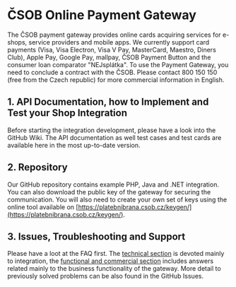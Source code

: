 # ČSOB Online Payment Gateway

The ČSOB payment gateway provides online cards acquiring services for e-shops, service providers and mobile apps. We currently support card payments (Visa, Visa Electron, Visa V Pay, MasterCard, Maestro, Diners Club), Apple Pay, Google Pay, mallpay, ČSOB Payment Button and the consumer loan comparator "NEJsplátka". 
To use the Payment Gateway, you need to conclude a contract with the ČSOB. Please contact 800 150 150 (free from the Czech republic) for more commercial information in English. 

## 1. API Documentation, how to Implement and Test your Shop Integration

Before starting the integration development, please have a look into the GitHub Wiki. The API documentation as well test cases and test cards are available here in the most up-to-date version. 

## 2. Repository

Our GitHub repository contains example PHP, Java and .NET integration. You can also download the public key of the gateway for securing the communication. You will also need to create your own set of keys using the online tool available on [https://platebnibrana.csob.cz/keygen/](https://platebnibrana.csob.cz/keygen/). 

## 3. Issues, Troubleshooting and Support 

Please have a loot at the FAQ first. The [technical section](https://github.com/csob/paymentgateway/wiki/Technical-FAQ) is devoted mainly to integration, the [functional and commercial section](https://github.com/csob/paymentgateway/wiki/Payment-methods-and-processing-FAQ) includes answers related mainly to the business functionality of the gateway. More detail to previously solved problems can be also found in the GitHub Issues.
